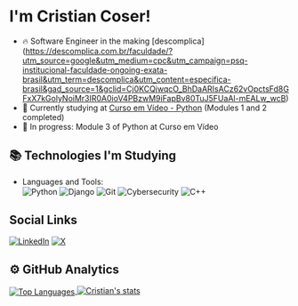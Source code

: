 # I'm Cristian Coser! 

- 🔥 Software Engineer in the making [descomplica] (https://descomplica.com.br/faculdade/?utm_source=google&utm_medium=cpc&utm_campaign=psq-institucional-faculdade-ongoing-exata-brasil&utm_term=descomplica&utm_content=especifica-brasil&gad_source=1&gclid=Cj0KCQjwqcO_BhDaARIsACz62vOpctsFd8GFxX7kGolyNoiMr3IR0A0ioV4PBzwM9iFapBv80TuJ5FUaAl-mEALw_wcB)
- 🔭 Currently studying at [Curso em Vídeo - Python](https://www.cursoemvideo.com/) (Modules 1 and 2 completed)
- 🔬 In progress: Module 3 of Python at Curso em Vídeo

## 📚 Technologies I'm Studying

- Languages and Tools:  
<img align="center" alt="Python" src="https://img.shields.io/badge/Python-14354C?style=for-the-badge&logo=python&logoColor=white"> <img align="center" alt="Django" src="https://img.shields.io/badge/Django-092E20?style=for-the-badge&logo=django&logoColor=white"> <img align="center" alt="Git" src="https://img.shields.io/badge/Git-E34F26?style=for-the-badge&logo=git&logoColor=white"> <img align="center" alt="Cybersecurity" src="https://img.shields.io/badge/Cybersecurity-000000?style=for-the-badge&logo=shield&logoColor=white"> <img align="center" alt="C++" src="https://img.shields.io/badge/C++-00599C?style=for-the-badge&logo=c%2B%2B&logoColor=white">

## Social Links
[![LinkedIn](https://img.shields.io/badge/LinkedIn-0077B5?style=for-the-badge&logo=linkedin&logoColor=white)](https://www.linkedin.com/in/tiago-cristian-coser-207617356/) [![X](https://img.shields.io/badge/X-000000?style=for-the-badge&logo=x&logoColor=white)](https://x.com/criscoserr)

## ⚙️ GitHub Analytics

<a href="https://github.com/criscoser" target="_blank">  
  <img align="center" src="https://github-readme-stats.vercel.app/api/top-langs/?username=criscoser&layout=compact&theme=dracula" alt="Top Languages"/>  
</a>  

<a href="https://github.com/criscoser" target="_blank">  
  <img align="top" src="https://github-readme-stats.vercel.app/api?username=criscoser&show_icons=true&theme=dracula" alt="Cristian's stats"/>  
</a>

